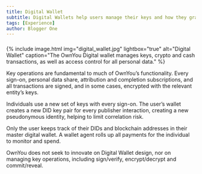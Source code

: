 ```yaml
---
title: Digital Wallet
subtitle: Digital Wallets help users manage their keys and how they grant access to their personal data.
tags: [Experience]
author: Blogger One
---
```


### <span style="color: #e81313"></span>

{% include image.html img="digital_wallet.jpg" lightbox="true" alt="Digital Wallet" caption="The OwnYou Digital wallet manages keys, crypto and cash transactions, as well as access control for all personal data." %}

Key operations are fundamental to much of OwnYou’s functionality. Every sign-on, personal data share, attribution and completion subscriptions, and all transactions are signed, and in some cases, encrypted with the relevant entity’s keys.

Individuals use a new set of keys with every sign-on. The user’s wallet creates a new DID key pair for every publisher interaction, creating a new pseudonymous identity, helping to limit correlation risk.

Only the user keeps track of their DIDs and blockchain addresses in their master digital wallet. A wallet agent rolls up all payments for the individual to monitor and spend.

OwnYou does not seek to innovate on Digital Wallet design, nor on managing key operations, including sign/verify, encrypt/decrypt and commit/reveal.
